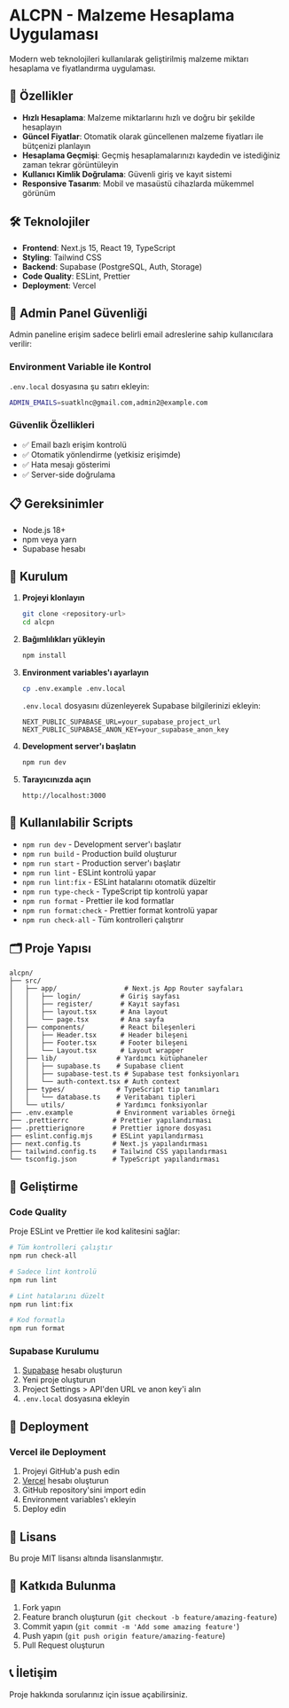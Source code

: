 # ALCPN - Malzeme Hesaplama Uygulaması

Modern web teknolojileri kullanılarak geliştirilmiş malzeme miktarı hesaplama ve fiyatlandırma uygulaması.

## 🚀 Özellikler

- **Hızlı Hesaplama**: Malzeme miktarlarını hızlı ve doğru bir şekilde hesaplayın
- **Güncel Fiyatlar**: Otomatik olarak güncellenen malzeme fiyatları ile bütçenizi planlayın
- **Hesaplama Geçmişi**: Geçmiş hesaplamalarınızı kaydedin ve istediğiniz zaman tekrar görüntüleyin
- **Kullanıcı Kimlik Doğrulama**: Güvenli giriş ve kayıt sistemi
- **Responsive Tasarım**: Mobil ve masaüstü cihazlarda mükemmel görünüm

## 🛠️ Teknolojiler

- **Frontend**: Next.js 15, React 19, TypeScript
- **Styling**: Tailwind CSS
- **Backend**: Supabase (PostgreSQL, Auth, Storage)
- **Code Quality**: ESLint, Prettier
- **Deployment**: Vercel

## 🔐 Admin Panel Güvenliği

Admin paneline erişim sadece belirli email adreslerine sahip kullanıcılara verilir:

### Environment Variable ile Kontrol
`.env.local` dosyasına şu satırı ekleyin:
```bash
ADMIN_EMAILS=suatklnc@gmail.com,admin2@example.com
```

### Güvenlik Özellikleri
- ✅ Email bazlı erişim kontrolü
- ✅ Otomatik yönlendirme (yetkisiz erişimde)
- ✅ Hata mesajı gösterimi
- ✅ Server-side doğrulama

## 📋 Gereksinimler

- Node.js 18+
- npm veya yarn
- Supabase hesabı

## 🚀 Kurulum

1. **Projeyi klonlayın**

   ```bash
   git clone <repository-url>
   cd alcpn
   ```

2. **Bağımlılıkları yükleyin**

   ```bash
   npm install
   ```

3. **Environment variables'ı ayarlayın**

   ```bash
   cp .env.example .env.local
   ```

   `.env.local` dosyasını düzenleyerek Supabase bilgilerinizi ekleyin:

   ```env
   NEXT_PUBLIC_SUPABASE_URL=your_supabase_project_url
   NEXT_PUBLIC_SUPABASE_ANON_KEY=your_supabase_anon_key
   ```

4. **Development server'ı başlatın**

   ```bash
   npm run dev
   ```

5. **Tarayıcınızda açın**
   ```
   http://localhost:3000
   ```

## 📝 Kullanılabilir Scripts

- `npm run dev` - Development server'ı başlatır
- `npm run build` - Production build oluşturur
- `npm run start` - Production server'ı başlatır
- `npm run lint` - ESLint kontrolü yapar
- `npm run lint:fix` - ESLint hatalarını otomatik düzeltir
- `npm run type-check` - TypeScript tip kontrolü yapar
- `npm run format` - Prettier ile kod formatlar
- `npm run format:check` - Prettier format kontrolü yapar
- `npm run check-all` - Tüm kontrolleri çalıştırır

## 🗂️ Proje Yapısı

```
alcpn/
├── src/
│   ├── app/                 # Next.js App Router sayfaları
│   │   ├── login/          # Giriş sayfası
│   │   ├── register/       # Kayıt sayfası
│   │   ├── layout.tsx      # Ana layout
│   │   └── page.tsx        # Ana sayfa
│   ├── components/         # React bileşenleri
│   │   ├── Header.tsx      # Header bileşeni
│   │   ├── Footer.tsx      # Footer bileşeni
│   │   └── Layout.tsx      # Layout wrapper
│   ├── lib/               # Yardımcı kütüphaneler
│   │   ├── supabase.ts    # Supabase client
│   │   ├── supabase-test.ts # Supabase test fonksiyonları
│   │   └── auth-context.tsx # Auth context
│   ├── types/             # TypeScript tip tanımları
│   │   └── database.ts    # Veritabanı tipleri
│   └── utils/             # Yardımcı fonksiyonlar
├── .env.example           # Environment variables örneği
├── .prettierrc           # Prettier yapılandırması
├── .prettierignore       # Prettier ignore dosyası
├── eslint.config.mjs     # ESLint yapılandırması
├── next.config.ts        # Next.js yapılandırması
├── tailwind.config.ts    # Tailwind CSS yapılandırması
└── tsconfig.json         # TypeScript yapılandırması
```

## 🔧 Geliştirme

### Code Quality

Proje ESLint ve Prettier ile kod kalitesini sağlar:

```bash
# Tüm kontrolleri çalıştır
npm run check-all

# Sadece lint kontrolü
npm run lint

# Lint hatalarını düzelt
npm run lint:fix

# Kod formatla
npm run format
```

### Supabase Kurulumu

1. [Supabase](https://supabase.com) hesabı oluşturun
2. Yeni proje oluşturun
3. Project Settings > API'den URL ve anon key'i alın
4. `.env.local` dosyasına ekleyin

## 🚀 Deployment

### Vercel ile Deployment

1. Projeyi GitHub'a push edin
2. [Vercel](https://vercel.com) hesabı oluşturun
3. GitHub repository'sini import edin
4. Environment variables'ı ekleyin
5. Deploy edin

## 📄 Lisans

Bu proje MIT lisansı altında lisanslanmıştır.

## 🤝 Katkıda Bulunma

1. Fork yapın
2. Feature branch oluşturun (`git checkout -b feature/amazing-feature`)
3. Commit yapın (`git commit -m 'Add some amazing feature'`)
4. Push yapın (`git push origin feature/amazing-feature`)
5. Pull Request oluşturun

## 📞 İletişim

Proje hakkında sorularınız için issue açabilirsiniz.

